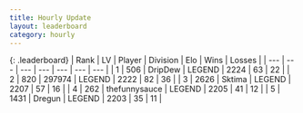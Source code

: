 ```yaml
---
title: Hourly Update
layout: leaderboard
category: hourly
---
```


{: .leaderboard}
| Rank | LV | Player | Division | Elo | Wins | Losses |
| --- | --- | --- | --- | --- | --- | --- |
| <span data-change="0">1</span> | 506 | <span title="ID: 649454">DripDew</span> | LEGEND | <span data-change="0">2224</span> | <span data-change="0">63</span> | <span data-change="0">22</span> |
| <span data-change="0">2</span> | 820 | <span title="ID: 544038">297974</span> | LEGEND | <span data-change="0">2222</span> | <span data-change="0">82</span> | <span data-change="0">36</span> |
| <span data-change="0">3</span> | 2626 | <span title="ID: 353063">Sktima</span> | LEGEND | <span data-change="0">2207</span> | <span data-change="0">57</span> | <span data-change="0">16</span> |
| <span data-change="0">4</span> | 262 | <span title="ID: 426892">thefunnysauce</span> | LEGEND | <span data-change="0">2205</span> | <span data-change="0">41</span> | <span data-change="0">12</span> |
| <span data-change="0">5</span> | 1431 | <span title="ID: 337810">Dregun</span> | LEGEND | <span data-change="0">2203</span> | <span data-change="0">35</span> | <span data-change="0">11</span> |